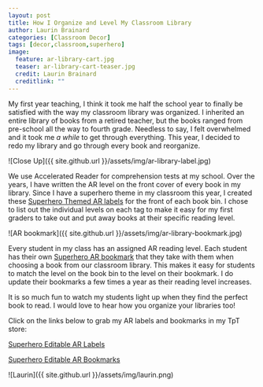 ```yaml
---
layout: post
title: How I Organize and Level My Classroom Library
author: Laurin Brainard
categories: [Classroom Decor]
tags: [decor,classroom,superhero]
image:
  feature: ar-library-cart.jpg
  teaser: ar-library-cart-teaser.jpg
  credit: Laurin Brainard
  creditlink: ""
---
```

My first year teaching, I think it took me half the school year to finally be satisfied with the way my classroom library was organized. I inherited an entire library of books from a retired teacher, but the books ranged from pre-school all the way to fourth grade. Needless to say, I felt overwhelmed and it took me *a while* to get through everything. This year, I decided to redo my library and go through every book and reorganize. 

![Close Up]({{ site.github.url }}/assets/img/ar-library-label.jpg)

We use Accelerated Reader for comprehension tests at my school. Over the years, I have written the AR level on the front cover of every book in my library. Since I have a superhero theme in my classroom this year, I created these [Superhero Themed AR labels](http://bit.ly/2ERy0ZE) for the front of each book bin. I chose to list out the individual levels on each tag to make it easy for my first graders to take out and put away books at their specific reading level. 

![AR bookmark]({{ site.github.url }}/assets/img/ar-library-bookmark.jpg)

Every student in my class has an assigned AR reading level. Each student has their own [Superhero AR bookmark](http://bit.ly/2FXurAf) that they take with them when choosing a book from our classroom library. This makes it easy for students to match the level on the book bin to the level on their bookmark. I do update their bookmarks a few times a year as their reading level increases. 

It is so much fun to watch my students light up when they find the perfect book to read. I would love to hear how you organize your libraries too! 

Click on the links below to grab my AR labels and bookmarks in my TpT store:

[Superhero Editable AR Labels](http://bit.ly/2ERy0ZE)

[Superhero Editable AR Bookmarks](http://bit.ly/2FXurAf)

![Laurin]({{ site.github.url }}/assets/img/laurin.png)
